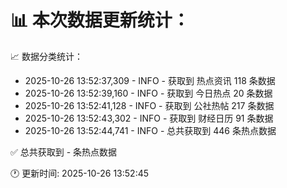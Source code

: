 📊 本次数据更新统计：
==========================

📈 数据分类统计：
- 2025-10-26 13:52:37,309 - INFO - 获取到 热点资讯 118 条数据
- 2025-10-26 13:52:39,160 - INFO - 获取到 今日热点 20 条数据
- 2025-10-26 13:52:41,128 - INFO - 获取到 公社热帖 217 条数据
- 2025-10-26 13:52:43,302 - INFO - 获取到 财经日历 91 条数据
- 2025-10-26 13:52:44,741 - INFO - 总共获取到 446 条热点数据

✅ 总共获取到 - 条热点数据

🕐 更新时间: 2025-10-26 13:52:45
